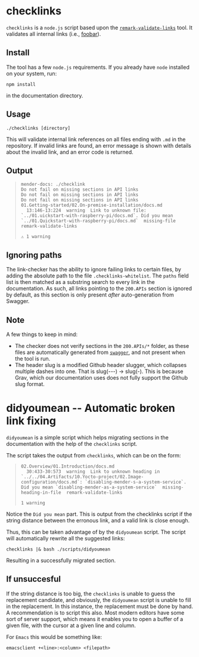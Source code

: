 # checklinks

`checklinks` is a `node.js` script based upon the
[`remark-validate-links`](https://github.com/remarkjs/remark-validate-links)
tool. It validates all internal links (i.e., [foobar](#install)).

## Install

The tool has a few `node.js` requirements. If you already have `node` installed on your system, run:

```console
npm install
```

in the documentation directory.

## Usage

```console
./checklinks [directory]
```

This will validate internal link references on all files ending with `.md` in
the repository. If invalid links are found, an error message is shown with
details about the invalid link, and an error code is returned.

## Output

> ```console
> mender-docs: ./checklink 
> Do not fail on missing sections in API links
> Do not fail on missing sections in API links
> Do not fail on missing sections in API links
> 01.Getting-started/02.On-premise-installation/docs.md
>   13:146-13:224  warning  Link to unknown file: `../01.uickstart-with-raspberry-pi/docs.md`. Did you mean `../01.Quickstart-with-raspberry-pi/docs.md`  missing-file  remark-validate-links
> 
> ⚠ 1 warning
> ```

## Ignoring paths

The link-checker has the ability to ignore failing links to certain files, by
adding the absolute path to the file `.checklinks-whitelist`. The `paths` field
list is then matched as a substring search to every link in the documentation.
As such, all links pointing to the `200.APIs` section is ignored by default, as
this section is only present _after_ auto-generation from Swagger.

## Note

A few things to keep in mind:

* The checker does not verify sections in the `200.APIs/*` folder, as these
  files are automatically generated from [`swagger`](https://swagger.io/), and
  not present when the tool is run.
* The header slug is a modified Github header slugger, which collapses multiple dashes into one. That is slug(---) -> slug(-). This is because Grav, which our documentation uses does not fully support the Github slug format.


# didyoumean -- Automatic broken link fixing

`didyoumean` is a simple script which helps migrating sections in the
documentation with the help of the `checklinks` script.

The script takes the output from `checklinks`, which can be on the form:

> ```console
> 02.Overview/01.Introduction/docs.md
>   30:433-30:573  warning  Link to unknown heading in `../../04.Artifacts/10.Yocto-project/02.Image-configuration/docs.md`: `disabling-mender-s-a-system-service`. Did you mean `disabling-mender-as-a-system-service`  missing-heading-in-file  remark-validate-links
> 
> 1 warning
> ```

Notice the `Did you mean` part. This is output from the checklinks script if the
string distance between the erronous link, and a valid link is close enough.

Thus, this can be taken advantage of by the `didyoumean` script. The script will
automatically rewrite all the suggested links:

```console
checklinks |& bash ./scripts/didyoumean
```
Resulting in a successfully migrated section.

## If unsuccesful

If the string distance is too big, the `checklinks` is unable to guess the
replacement candidate, and obviously, the `didyoumean` script is unable to fill
in the replacement. In this instance, the replacement must be done by hand. A
recommendation is to script this also. Most modern editors have some sort of
server support, which means it enables you to open a buffer of a given file,
with the cursor at a given line and column.

For `Emacs` this would be something like:

```console
emacsclient +<line>:<column> <filepath>
```
